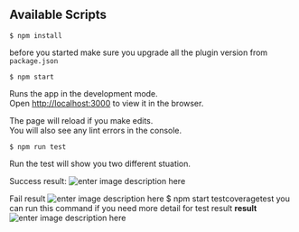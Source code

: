 
## Available Scripts

    $ npm install 

before you started make sure you upgrade all the plugin version from `package.json`

    $ npm start

Runs the app in the development mode.  
Open  [http://localhost:3000](http://localhost:3000/)  to view it in the browser.

The page will reload if you make edits.  
You will also see any lint errors in the console.

    $ npm run test
Run the test will show you two different stuation.

Success result:
![enter image description here](https://upload.cc/i1/2019/12/21/lu0v1j.jpg)

Fail result
![enter image description here](https://upload.cc/i1/2019/12/21/DL2nTO.jpg)
    $ npm start testcoveragetest
you can run this command if you need more detail for test result 
**result**
![enter image description here](https://upload.cc/i1/2019/12/21/s8Z69Q.jpg)